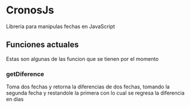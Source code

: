 # CronosJs

Libreria para manipulas fechas en JavaScript

## Funciones actuales

Estas son algunas de las funcion que se tienen por el momento

### getDiference

Toma dos fechas y retorna la diferencias de dos fechas, tomando la segunda fecha y restandole la primera con lo cual se regresa la diferencia en dias